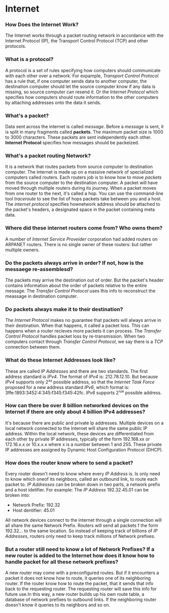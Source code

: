 # Internet

### How Does the Internet Work?

The Internet works through a packet routing network in accordance with the Internet Protocol (IP), the Transport Control Protocol (TCP) and other protocols.

### What is a protocol?

A protocol is a set of rules specifying how computers should communicate with each other over a network. For expample, *Transport Control Protocol*  has a rule that, if one computer sends data to another computer, the destination computer should let the source computer know if any data is missing, so source computer can resend it. Or the *Internet Protocol* which specifies how computers should route information to the other computers by attaching addresses onto the data it sends.

### What's a packet?

Data sent across the internet is called *message*. Before a *message* is sent, it is split in many fragments called **packets**. The maximum packet size is 1000 to 3000 characters. These packets are sent independently each other. **Internet Protocol** specifies how messages should be packeized.

### What's a packet routing Network?

It is a network that routes packets from source computer to destination computer. The internet is made up on a massive network of specialized computers called routers. Each routers job is to know how to move *packets* from the source computer to the destination computer. A packet will have moved through multiple routers during its journey. When a packet moves from one router to the next, it's called a hop. You can use the command-line tool *traceroute* to see the list of hops packets take between you and a host. The *internet protocol* specifies hownetwork address should be attached to the packet's headers, a designated space in the packet containing meta data. 

### Where did these internet routers come from? Who owns them?

A number of *Internet Service Proveider* corporation had added routers on ARPANET routers. There is no single owner of these routers: but rather multiple owners.

### Do the packets always arrive in order? If not, how is the messaege re-assemblesd?

The packets may arrive the destination out of order. But the packet's header contains information about the order of packets relative to the entire message. The *Transfer Control Protocol* uses this info to reconstruct the meassage in destination computer.

### Do packets always make it to their destination?

The *Internet Protocol* makes no guarantee that packets will always arrive in their destination. When that happens, it called a packet loss. This can happens when a router recieves more packets it can process. The *Transfer Control Protocol* handles packet loss by re-transmission. When two computers contact through *Transfer Control Protocol*, we say there is a *TCP* connection between them.

### What do these Internet Addresses look like?

These are called *IP Addresses* and there are two standards. The first address standard is *IPv4*. The format of *IPv4* is: 212.78.12.10. But because *IPv4* supports only 2³² possible address, so that the *Internet Task Force* proposed for a new address standard *IPv6*, which format is: 3ffe:1893:3452:4:345:f345:f345:42fc. *IPv6* supports 2¹²⁸ possible address.

### How can there be over 8 billion networked devices on the Internet if there are only about 4 billion IPv4 addresses?

It's because there are public and private Ip addresses. Multiple devices on a local network connected to the Internet will share the same public IP address. Within the local network, these devices are differentiated from each other by private IP addresses, typically of the form 192.168.xx or 172.16.x.x or 10.x.x.x where x is a number between 1 and 255. These private IP addresses are assigned by Dynamic Host Configuration Protocol (DHCP).

### How does the router know where to send a packet?

Every router doesn't need to know where every  *IP Address* is. Is only need to know which oneof its neighbors, called an outbound link, to route each  packet to. *IP Addresses* can be broken down in two parts, a network prefix and a host idetifier. For example: The *IP Address* 192.32.45.01 can be broken into:
- Network Prefix: 192.32
- Host dentifier: 45.01

All network devices connect to the internet through a single connection will all share the same Network Prefix. Routers will send all packets f the form 192.32.*.*. to the same location. So instead of keeping track of billions of *IP Addresses*, routers only need to keep track millions of Network prefixes.

### But a router still need to know a lot of Network Prefixes? If a new router is added to the Internet how does it know how to handle packet for all these network prefixes?

A new router may come with a preconfigured routes. But if it encounters a packet it does not know how to route, it queries one of its neighboring router. If the router know how  to route the packet, that it sends that info back to the requesting router. The requesting router will save this info for future use.In this way, a new router builds up his own route table, a database of network prefixes to outbound links. If the neighboring router doesn't know it queries to its neighbors and so on.


###
